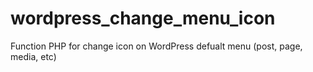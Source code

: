 # wordpress_change_menu_icon
Function PHP for change icon on WordPress defualt menu (post, page, media, etc)
